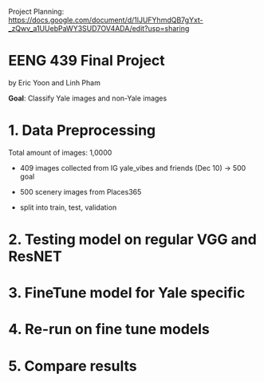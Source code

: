 

Project Planning: https://docs.google.com/document/d/1lJUFYhmdQB7gYxt-_zQwv_a1UUebPaWY3SUD7OV4ADA/edit?usp=sharing 

# EENG 439 Final Project 
by Eric Yoon and Linh Pham 

**Goal**: Classify Yale images and non-Yale images 

# 1. Data Preprocessing 
Total amount of images: 1,0000
- 409 images collected from IG yale_vibes and friends (Dec 10) -> 500 goal
- 500 scenery images from Places365 

- split into train, test, validation 

# 2. Testing model on regular VGG and ResNET 

# 3. FineTune model for Yale specific 

# 4. Re-run on fine tune models 

# 5. Compare results 

